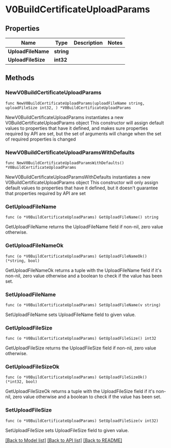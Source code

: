 # V0BuildCertificateUploadParams

## Properties

Name | Type | Description | Notes
------------ | ------------- | ------------- | -------------
**UploadFileName** | **string** |  | 
**UploadFileSize** | **int32** |  | 

## Methods

### NewV0BuildCertificateUploadParams

`func NewV0BuildCertificateUploadParams(uploadFileName string, uploadFileSize int32, ) *V0BuildCertificateUploadParams`

NewV0BuildCertificateUploadParams instantiates a new V0BuildCertificateUploadParams object
This constructor will assign default values to properties that have it defined,
and makes sure properties required by API are set, but the set of arguments
will change when the set of required properties is changed

### NewV0BuildCertificateUploadParamsWithDefaults

`func NewV0BuildCertificateUploadParamsWithDefaults() *V0BuildCertificateUploadParams`

NewV0BuildCertificateUploadParamsWithDefaults instantiates a new V0BuildCertificateUploadParams object
This constructor will only assign default values to properties that have it defined,
but it doesn't guarantee that properties required by API are set

### GetUploadFileName

`func (o *V0BuildCertificateUploadParams) GetUploadFileName() string`

GetUploadFileName returns the UploadFileName field if non-nil, zero value otherwise.

### GetUploadFileNameOk

`func (o *V0BuildCertificateUploadParams) GetUploadFileNameOk() (*string, bool)`

GetUploadFileNameOk returns a tuple with the UploadFileName field if it's non-nil, zero value otherwise
and a boolean to check if the value has been set.

### SetUploadFileName

`func (o *V0BuildCertificateUploadParams) SetUploadFileName(v string)`

SetUploadFileName sets UploadFileName field to given value.


### GetUploadFileSize

`func (o *V0BuildCertificateUploadParams) GetUploadFileSize() int32`

GetUploadFileSize returns the UploadFileSize field if non-nil, zero value otherwise.

### GetUploadFileSizeOk

`func (o *V0BuildCertificateUploadParams) GetUploadFileSizeOk() (*int32, bool)`

GetUploadFileSizeOk returns a tuple with the UploadFileSize field if it's non-nil, zero value otherwise
and a boolean to check if the value has been set.

### SetUploadFileSize

`func (o *V0BuildCertificateUploadParams) SetUploadFileSize(v int32)`

SetUploadFileSize sets UploadFileSize field to given value.



[[Back to Model list]](../README.md#documentation-for-models) [[Back to API list]](../README.md#documentation-for-api-endpoints) [[Back to README]](../README.md)


